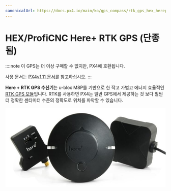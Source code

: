 ```yaml
---
canonicalUrl: https://docs.px4.io/main/ko/gps_compass/rtk_gps_hex_hereplus
---
```


# HEX/ProfiCNC Here+ RTK GPS (단종됨)

::::note 이 GPS는 더 이상 구매할 수 없지만, PX4에 호환됩니다.

사용 문서는 [PX4v1.11 문서](https://docs.px4.io/v1.11/en/gps_compass/rtk_gps_hex_hereplus.html)를 참고하십시오.
:::

**Here + RTK GPS 수신기**는 u-blox M8P를 기반으로 한 작고 가볍고 에너지 효율적인 [RTK GPS 모듈](../gps_compass/rtk_gps.md)입니다. RTK를 사용하면 PX4는 일반 GPS에서 제공하는 것 보다 훨씬 더 정확한 센티미터 수준의 정확도로 위치를 파악할 수 있습니다.

<img src="../../assets/hardware/gps/rtk_here_plus.jpg" />
